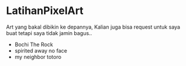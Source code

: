 # LatihanPixelArt

Art yang bakal dibikin ke depannya, Kalian juga bisa request untuk saya buat tetapi saya tidak jamin bagus..
- Bochi The Rock
- spirited away no face 
- my neighbor totoro 
